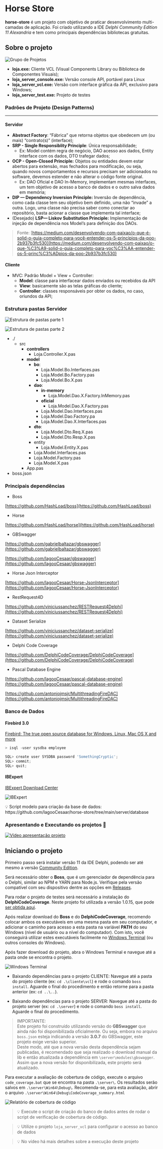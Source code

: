 # Horse Store

**horse-store** é um projeto com objetivo de praticar desenvolvimento multi-camadas de aplicação. Foi criado utilizando a IDE _Delphi Community Edition 11 Alexandria_ e tem como principais dependências bibliotecas gratuitas.

## Sobre o projeto

![Grupo de Projetos](https://github.com/IagooCesaar/horse-store/assets/12894025/3e8ed9b4-c1dc-408e-9428-ec17a2d7ea7a)


- **loja.exe:** Cliente VCL (Visual Components Library ou Biblioteca de Componentes Visuais);
- **loja_server_console.exe:** Versão console API, portável para Linux
- **loja_server_vcl.exe:** Versão com interface gráfica da API, exclusivo para Windows;
- **loja_server_test.exe:** Projeto de testes

### Padrões de Projeto (Design Patterns)

---

#### Servidor

- **Abstract Factory**: “Fábrica” que retorna objetos que obedecem um (ou mais) “contrato(s)” (interface);
- **SRP - Single Responsiblity Principle**: Única responsabilidade;
    - Ex: Model contém regra de negócio, DAO acesso aos dados, Entity interface com os dados, DTO trafegar dados;
- **************OCP - Open-Closed Principle:************** Objetos ou entidades devem estar abertos para extensão, mas fechados para modificação, ou seja, quando novos comportamentos e recursos precisam ser adicionados no software, devemos estender e não alterar o código fonte original.
    - Ex: DAO Oficial e DAO In-Memory, implementam mesmas interfaces, um tem objetivo de acesso a banco de dados e o outro salva dados em memória;
- **DIP — Dependency Inversion Principle:** Inversão de dependência, como cada classe tem seu objetivo bem definido, uma não “invade” a outra. Logo, uma classe não precisa saber como conectar ao repositório, basta acionar a classe que implementa tal interface;
- (Desejado) ****LSP— Liskov Substitution Principle:**** Implementação de injeção de dependência nos Model’s para definição dos DAOs.

> Fonte: [https://medium.com/desenvolvendo-com-paixao/o-que-é-solid-o-guia-completo-para-você-entender-os-5-princípios-da-poo-2b937b3fc530](https://medium.com/desenvolvendo-com-paixao/o-que-%C3%A9-solid-o-guia-completo-para-voc%C3%AA-entender-os-5-princ%C3%ADpios-da-poo-2b937b3fc530)
> 

#### Cliente

- MVC: Padrão Model + View + Controller:
    - **Model**: classe para interfacear dados enviados ou recebidos da API
    - **View**: basicamente são as telas gráficas do cliente;
    - **Controller**: classes responsáveis por obter os dados, no caso, oriundos da API;

### Estrutura pastas Servidor

![Estrutura de pastas parte 1](https://github.com/IagooCesaar/horse-store/assets/12894025/cf96eaa0-e9f1-46db-bef5-01205737ebab)

![Estrutura de pastas parte 2](https://github.com/IagooCesaar/horse-store/assets/12894025/24231dce-a9ed-4c37-80c3-a779f0258436)

- ./
    - src
        - **controllers**
            - Loja.Controller.X.pas
        - **model**
            - **bo**:
                - Loja.Model.Bo.Interfaces.pas
                - Loja.Model.Bo.Factory.pas
                - Loja.Model.Bo.X.pas
            - **dao**:
                - **in-memory**
                    - Loja.Model.Dao.X.Factory.InMemory.pas
                - **oficial**
                    - Loja.Model.Dao.X.Factory.pas
                - Loja.Model.Dao.Interfaces.pas
                - Loja.Model.Dao.Factory.pa
                - Loja.Model.Dao.X.Interfaces.pas
            - **dto**:
                - Loja.Model.Dto.Req.X.pas
                - Loja.Model.Dto.Resp.X.pas
            - entity
                - Loja.Model.Entity.X.pas
            - Loja.Model.Interfaces.pas
            - Loja.Model.Factory.pas
            - Loja.Model.X.pas
        - App.pas
- boss.json

### Principais dependências

- Boss

[https://github.com/HashLoad/boss](https://github.com/HashLoad/boss)

- Horse

[https://github.com/HashLoad/horse](https://github.com/HashLoad/horse)

- GBSwagger

[https://github.com/gabrielbaltazar/gbswagger](https://github.com/gabrielbaltazar/gbswagger)

[https://github.com/IagooCesaar/gbswagger](https://github.com/IagooCesaar/gbswagger)

- Horse Json Interceptor

[https://github.com/IagooCesaar/Horse-JsonInterceptor](https://github.com/IagooCesaar/Horse-JsonInterceptor)

- RestRequest4D

[https://github.com/viniciussanchez/RESTRequest4Delphi](https://github.com/viniciussanchez/RESTRequest4Delphi)

- Dataset Serialize

[https://github.com/viniciussanchez/dataset-serialize](https://github.com/viniciussanchez/dataset-serialize)

- Delphi Code Coverage

[https://github.com/DelphiCodeCoverage/DelphiCodeCoverage](https://github.com/DelphiCodeCoverage/DelphiCodeCoverage)

- Pascal Database Engine

[https://github.com/IagooCesaar/pascal-database-engine](https://github.com/IagooCesaar/pascal-database-engine)

[https://github.com/antoniojmsjr/MultithreadingFireDAC](https://github.com/antoniojmsjr/MultithreadingFireDAC)

### Banco de Dados

#### Firebird 3.0

[Firebird: The true open source database for Windows, Linux, Mac OS X and more](https://firebirdsql.org/en/firebird-3-0/)

```jsx
> isql -user sysdba employee

SQL> create user SYSDBA password 'SomethingCryptic';
SQL> commit;
SQL> quit;
```

#### IBExpert

[IBExpert Download Center](https://www.ibexpert.net/downloadcenter/)

![IBExpert](https://github.com/IagooCesaar/horse-store/assets/12894025/7f0ba175-50ee-4ef7-81a6-7dc3c1702587)

<aside>
💡 Script modelo para criação da base de dados: https://github.com/IagooCesaar/horse-store/tree/main/server/database

</aside>

### Apresentando e Executando os projetos 🚀

[![Vídeo apresentação projeto](https://img.youtube.com/vi/oTl5mswK1vc/0.jpg)](https://www.youtube.com/watch?v=oTl5mswK1vc)

## Iniciando o projeto

Primeiro passo será instalar versão 11 da IDE Delphi, podendo ser até mesmo a versão [Community Edition](https://www.embarcadero.com/br/products/delphi/starter).

Será necessário obter o **Boss**, que é um gerenciador de dependência para o Delphi, similar ao NPM e YARN para Node.js. Verifique pela versão compatível com seu dispositivo dentre as opções em [Releases](https://github.com/HashLoad/boss/releases).

Para rodar o projeto de testes será necessário a instalação do **DelphiCodeCoverage**. Neste projeto foi utilizada a versão 1.0.15, que pode [ser obtida aqui](https://github.com/DelphiCodeCoverage/DelphiCodeCoverage/releases).

Após realizar download do **Boss** e do **DelphiCodeCoverage**, recomendo colocar ambos os executáveis em uma mesma pasta em seu computador, e adicionar o caminho para acesso a esta pasta na variável **PATH** do seu Windows (nível de usuário ou a nível do computador). Com isto, você conseguirá utilizar estes executáveis facilmente no [Windows Terminal](https://apps.microsoft.com/store/detail/windows-terminal/9N0DX20HK701?hl=pt-br&gl=br&icid=CNavAppsWindowsApps) (ou outros consoles do Windows).

Após fazer download do projeto, abra o Windows Terminal e navegue até a pasta onde se encontra o projeto.

![Windows Terminal](https://github.com/IagooCesaar/horse-store/assets/12894025/f23cd05a-6985-4da1-aff9-4370b0dfd570)

- Baixando dependências para o projeto CLIENTE: Navegue até a pasta do projeto cliente (ex: `cd .\cliente\vcl`) e rode o comando `boss install`. Aguarde o final do procedimento e então retorne para a pasta anterior (ex: `cd ..\..`).

- Baixando dependências para o projeto SERVER: Navegue até a pasta do projeto server (ex: `cd .\server`) e rode o comando `boss install`. Aguarde o final do procedimento.

> IMPORTANTE: <br>
> Este projeto foi construído utilizando versão do **GBSwagger** que ainda não foi disponibilizada oficialmente. Ou seja, embora no arquivo `boss.json` esteja indicando a versão **3.0.7** do GBSwagger, este projeto exige versão superior.<br>
> Deste modo, até que a nova versão desta dependência sejam publicadas, é recomendado que seja realizado o download manual da lib e então atualizada a dependência em `\server\modules\gbswagger`. Assim que a nova versão for disponibilizada, este projeto será atualizado.

Para executar a avaliação de cobertura de código, execute o arquivo `code_coverage.bat` que se encontra na pasta `.\server\`. Os resultados serão salvos em `.\server\Win64\Debug\`. Recomenda-se, para esta avaliação, abrir o arquivo `.\server\Win64\Debug\CodeCoverage_summary.html`

![Relatório de cobertura de código](https://github.com/IagooCesaar/horse-store/assets/12894025/f7db4c89-86a1-4d44-89a0-4a5e91af40c6)

> 💡 Execute o script de criação do banco de dados antes de rodar o script de verificação de cobertura de código.

> 💡 Utilize o projeto `loja_server_vcl` para configurar o acesso ao banco de dados

> 💡 No vídeo há mais detalhes sobre a execução deste projeto